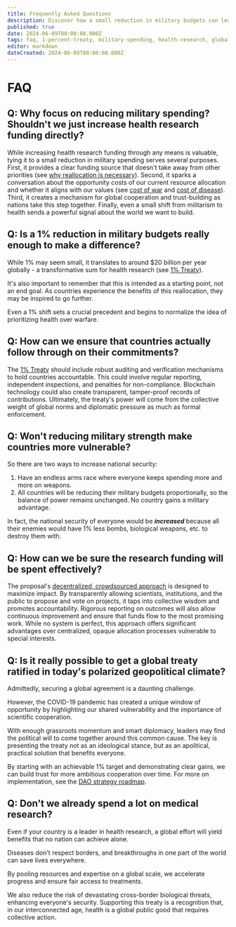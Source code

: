```yaml
---
title: Frequently Asked Questions
description: Discover how a small reduction in military budgets can lead to significant advancements in health research, global cooperation, and security.
published: true
date: 2024-06-09T00:00:00.000Z
tags: faq, 1-percent-treaty, military-spending, health-research, global-cooperation
editor: markdown
dateCreated: 2024-06-09T00:00:00.000Z
---
```


# FAQ

## Q: Why focus on reducing military spending? Shouldn't we just increase health research funding directly?

While increasing health research funding through any means is valuable, tying it to a small reduction in military spending serves several purposes. First, it provides a clear funding source that doesn't take away from other priorities (see [why reallocation is necessary](why-reallocation-is-necessary.md)). Second, it sparks a conversation about the opportunity costs of our current resource allocation and whether it aligns with our values (see [cost of war](cost-of-war.md) and [cost of disease](cost-of-disease.md)). Third, it creates a mechanism for global cooperation and trust-building as nations take this step together. Finally, even a small shift from militarism to health sends a powerful signal about the world we want to build.

## Q: Is a 1% reduction in military budgets really enough to make a difference?

While 1% may seem small, it translates to around $20 billion per year globally - a transformative sum for health research (see [1% Treaty](1-percent-treaty.md)).

It's also important to remember that this is intended as a starting point, not an end goal. As countries experience the benefits of this reallocation, they may be inspired to go further.

Even a 1% shift sets a crucial precedent and begins to normalize the idea of prioritizing health over warfare.

## Q: How can we ensure that countries actually follow through on their commitments?

The [1% Treaty](1-percent-treaty.md) should include robust auditing and verification mechanisms to hold countries accountable. This could involve regular reporting, independent inspections, and penalties for non-compliance. Blockchain technology could also create transparent, tamper-proof records of contributions. Ultimately, the treaty's power will come from the collective weight of global norms and diplomatic pressure as much as formal enforcement.

## Q: Won't reducing military strength make countries more vulnerable?

So there are two ways to increase national security:

1. Have an endless arms race where everyone keeps spending more and more on weapons.
2. All countries will be reducing their military budgets proportionally, so the balance of power remains unchanged.
   No country gains a military advantage.

In fact,
the national security of everyone would be _**increased**_ because all their enemies would have 1% less bombs,
biological weapons, etc. to destroy them with.

## Q: How can we be sure the research funding will be spent effectively?

The proposal's [decentralized, crowdsourced approach](decentralized-institutes-of-health.md) is designed to maximize impact.
By transparently allowing scientists, institutions, and the public to propose and vote on projects, it taps into collective wisdom and promotes accountability.
Rigorous reporting on outcomes will also allow continuous improvement and ensure that funds flow to the most promising work.
While no system is perfect, this approach offers significant advantages over centralized, opaque allocation processes vulnerable to special interests.

## Q: Is it really possible to get a global treaty ratified in today's polarized geopolitical climate?

Admittedly, securing a global agreement is a daunting challenge.

However, the COVID-19 pandemic has created a unique window of opportunity by highlighting our shared vulnerability and the importance of scientific cooperation.

With enough grassroots momentum and smart diplomacy,
leaders may find the political will to come together around this common cause.
The key is presenting the treaty not as an ideological stance,
but as an apolitical, practical solution that benefits everyone.

By starting with an achievable 1% target and demonstrating clear gains, we can build trust for more ambitious cooperation over time. For more on implementation, see the [DAO strategy roadmap](strategy.md).

## Q: Don't we already spend a lot on medical research?

Even if your country is a leader in health research, a global effort will yield benefits that no nation can achieve alone.

Diseases don't respect borders, and breakthroughs in one part of the world can save lives everywhere.

By pooling resources and expertise on a global scale, we accelerate progress and ensure fair access to treatments.

We also reduce the risk of devastating cross-border biological threats, enhancing everyone's security. Supporting this treaty is a recognition that, in our interconnected age, health is a global public good that requires collective action.
